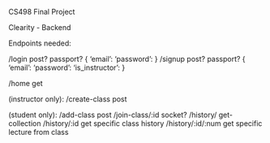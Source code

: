 CS498 Final Project

Clearity - Backend

Endpoints needed:

/login post? passport?
{
	‘email’:
	‘password’:
}
/signup post? passport?
{
	‘email’:
	‘password’:
	‘is_instructor’:
}

/home get

(instructor only):
/create-class post

(student only):
/add-class post
/join-class/:id  socket?
/history/ get-collection
/history/:id get specific class history
/history/:id/:num get specific lecture from class

